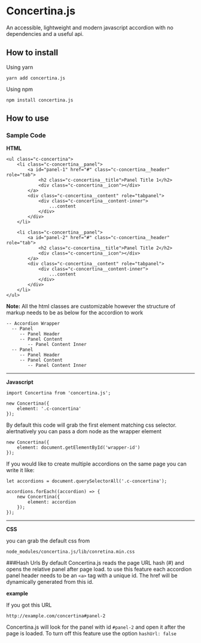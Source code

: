 # Concertina.js

An accessible, lightweight and modern javascript accordion with no dependencies and a useful api.

## How to install

Using yarn

```
yarn add concertina.js
```

Using npm

```
npm install concertina.js
```

## How to use
### Sample Code
**HTML**

```
<ul class="c-concertina">
    <li class="c-concertina__panel">
        <a id="panel-1" href="#" class="c-concertina__header" role="tab">
            <h2 class="c-concertina__title">Panel Title 1</h2>
            <div class="c-concertina__icon"></div>
        </a>
        <div class="c-concertina__content" role="tabpanel">
            <div class="c-concertina__content-inner">
                ...content
            </div>
        </div>
    </li>

    <li class="c-concertina__panel">
        <a id="panel-2" href="#" class="c-concertina__header" role="tab">
            <h2 class="c-concertina__title">Panel Title 2</h2>
            <div class="c-concertina__icon"></div>
        </a>
        <div class="c-concertina__content" role="tabpanel">
            <div class="c-concertina__content-inner">
                ...content
            </div>
        </div>
    </li>
</ul>

```

**Note:** All the html classes are customizable however the structure of markup needs to be as below for the accordion to work

```
-- Accordion Wrapper
  -- Panel
     -- Panel Header
     -- Panel Content
        -- Panel Content Inner
  -- Panel
     -- Panel Header
     -- Panel Content
        -- Panel Content Inner

```
---
**Javascript**


```
import Concertina from 'concertina.js';

new Concertina({
    element: '.c-concertina'
});

```

By default this code will grab the first element matching css selector.
alertnatively you can pass a dom node as the wrapper element

```
new Concertina({
    element: document.getElementById('wrapper-id')
});
```

If you would like to create multiple accordions on the same page you can write it like:

```
let accordions = document.querySelectorAll('.c-concertina');

accordions.forEach((accordion) => {
    new Concertina({
        element: accordion
    });
});
```
---
**CSS**

you can grab the default css from
```
node_modules/concertina.js/lib/conretina.min.css
```

###Hash Urls
By default Concertina.js reads the page URL hash (#) and opens the relative panel after page load. to use this feature each accordion panel header needs to be an ```<a>``` tag with a unique id. The href will be dynamically generated from this id.

**example**

If you got this URL
```
http://example.com/concertina#panel-2
```
Concertina.js will look for the panel with id ```#panel-2``` and open it after the page is loaded. To turn off this feature use the option ```hashUrl: false```
